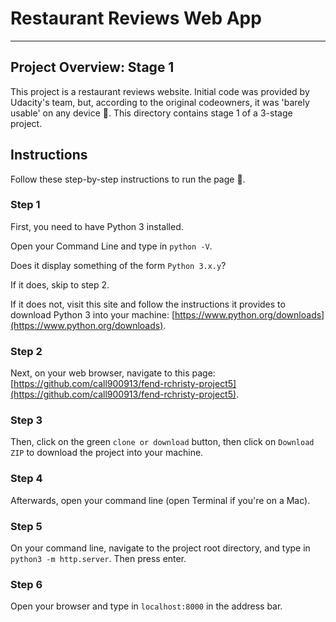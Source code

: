 # Restaurant Reviews Web App
---


## Project Overview: Stage 1

This project is a restaurant reviews website. Initial code was provided by Udacity's team, but, according to the original codeowners, it was 'barely usable' on any device 🙁. This directory contains stage 1 of a 3-stage project.


## Instructions

Follow these step-by-step instructions to run the page 🙂.

### Step 1
First, you need to have Python 3 installed.

Open your Command Line and type in `python -V`.

Does it display something of the form `Python 3.x.y`?

If it does, skip to step 2.

If it does not, visit this site and follow the instructions it provides to download Python 3 into your machine: [https://www.python.org/downloads](https://www.python.org/downloads).


### Step 2
Next, on your web browser, navigate to this page: [https://github.com/call900913/fend-rchristy-project5](https://github.com/call900913/fend-rchristy-project5).

### Step 3
Then, click on the green `clone or download` button, then click on `Download ZIP` to download the project into your machine.

### Step 4
Afterwards, open your command line (open Terminal if you're on a Mac).

### Step 5
On your command line, navigate to the project root directory, and type in `python3 -m http.server`. Then press enter.

### Step 6
Open your browser and type in `localhost:8000` in the address bar.
